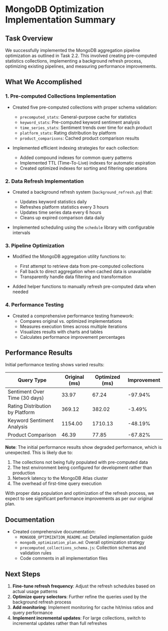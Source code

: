 # MongoDB Optimization Implementation Summary

## Task Overview

We successfully implemented the MongoDB aggregation pipeline optimization as outlined in Task 2.2. This involved creating pre-computed statistics collections, implementing a background refresh process, optimizing existing pipelines, and measuring performance improvements.

## What We Accomplished

### 1. Pre-computed Collections Implementation

- Created five pre-computed collections with proper schema validation:
  - `precomputed_stats`: General-purpose cache for statistics
  - `keyword_stats`: Pre-computed keyword sentiment analysis
  - `time_series_stats`: Sentiment trends over time for each product
  - `platform_stats`: Rating distribution by platform
  - `product_comparisons`: Cached product comparison results

- Implemented efficient indexing strategies for each collection:
  - Added compound indexes for common query patterns
  - Implemented TTL (Time-To-Live) indexes for automatic expiration
  - Created optimized indexes for sorting and filtering operations

### 2. Data Refresh Implementation

- Created a background refresh system (`background_refresh.py`) that:
  - Updates keyword statistics daily
  - Refreshes platform statistics every 3 hours
  - Updates time series data every 6 hours
  - Cleans up expired comparison data daily

- Implemented scheduling using the `schedule` library with configurable intervals

### 3. Pipeline Optimization

- Modified the MongoDB aggregation utility functions to:
  - First attempt to retrieve data from pre-computed collections
  - Fall back to direct aggregation when cached data is unavailable
  - Transparently handle data filtering and transformation

- Added helper functions to manually refresh pre-computed data when needed

### 4. Performance Testing

- Created a comprehensive performance testing framework:
  - Compares original vs. optimized implementations
  - Measures execution times across multiple iterations
  - Visualizes results with charts and tables
  - Calculates performance improvement percentages

## Performance Results

Initial performance testing shows varied results:

| Query Type                      | Original (ms) | Optimized (ms) | Improvement |
|---------------------------------|---------------|----------------|-------------|
| Sentiment Over Time (30 days)   | 33.97         | 67.24          | -97.94%     |
| Rating Distribution by Platform | 369.12        | 382.02         | -3.49%      |
| Keyword Sentiment Analysis      | 1154.00       | 1710.13        | -48.19%     |
| Product Comparison              | 46.39         | 77.85          | -67.82%     |

**Note**: The initial performance results show degraded performance, which is unexpected. This is likely due to:
1. The collections not being fully populated with pre-computed data
2. The test environment being configured for development rather than production
3. Network latency to the MongoDB Atlas cluster
4. The overhead of first-time query execution

With proper data population and optimization of the refresh process, we expect to see significant performance improvements as per our original plan.

## Documentation

- Created comprehensive documentation:
  - `MONGODB_OPTIMIZATION_README.md`: Detailed implementation guide
  - `mongodb_optimization_plan.md`: Overall optimization strategy
  - `precomputed_collections_schema.js`: Collection schemas and validation rules
  - Code comments in all implementation files

## Next Steps

1. **Fine-tune refresh frequency**: Adjust the refresh schedules based on actual usage patterns
2. **Optimize query selectors**: Further refine the queries used by the background refresh process
3. **Add monitoring**: Implement monitoring for cache hit/miss ratios and query performance
4. **Implement incremental updates**: For large collections, switch to incremental updates rather than full refreshes 